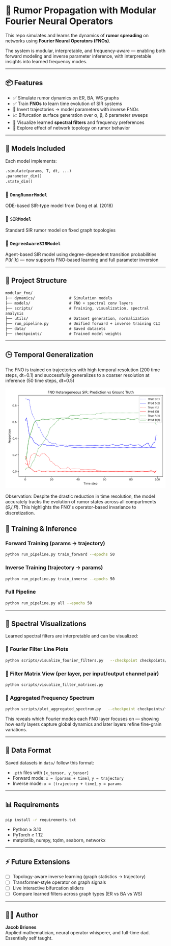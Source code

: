 # 🧠 Rumor Propagation with Modular Fourier Neural Operators

This repo simulates and learns the dynamics of **rumor spreading** on networks using **Fourier Neural Operators (FNOs)**.

The system is modular, interpretable, and frequency-aware — enabling both forward modeling and inverse parameter inference, with interpretable insights into learned frequency modes.

---

## 📦 Features

- ✅ Simulate rumor dynamics on ER, BA, WS graphs
- ✅ Train **FNOs** to learn time evolution of SIR systems
- 🔁 Invert trajectories → model parameters with inverse FNOs
- 📈 Bifurcation surface generation over α, β, δ parameter sweeps
- 🧠 Visualize learned **spectral filters** and frequency preferences
- 🔎 Explore effect of network topology on rumor behavior

---

## 🧬 Models Included

Each model implements:

```python
.simulate(params, T, dt, ...)
.parameter_dim()
.state_dim()
```

### 🔹 `DongRumorModel`  
ODE-based SIR-type model from Dong et al. (2018)

### 🔹 `SIRModel`  
Standard SIR rumor model on fixed graph topologies

### 🔹 `DegreeAwareSIRModel`  
Agent-based SIR model using degree-dependent transition probabilities $P(k'|k)$ — now supports FNO-based learning and full parameter inversion

---

## 📂 Project Structure

```
modular_fno/
├── dynamics/               # Simulation models
├── models/                 # FNO + spectral conv layers
├── scripts/                # Training, visualization, spectral analysis
├── utils/                  # Dataset generation, normalization
├── run_pipeline.py         # Unified forward + inverse training CLI
├── data/                   # Saved datasets
├── checkpoints/            # Trained model weights
```

---


## 🕒 Temporal Generalization
The FNO is trained on trajectories with high temporal resolution (200 time steps, dt=0.1) and successfully generalizes to a coarser resolution at inference (50 time steps, dt=0.5)

<p align="center"> <img src="figures/inference_T50_dt0_5.png" width="600"/> </p>

Observation: Despite the drastic reduction in time resolution, the model accurately tracks the evolution of rumor states across all compartments (𝑆,𝐼,𝑅). This highlights the FNO's operator-based invariance to discretization.

## 🔧 Training & Inference

### Forward Training (params → trajectory)
```bash
python run_pipeline.py train_forward --epochs 50
```

### Inverse Training (trajectory → params)
```bash
python run_pipeline.py train_inverse --epochs 50
```

### Full Pipeline
```bash
python run_pipeline.py all --epochs 50
```

---

## 🎨 Spectral Visualizations

Learned spectral filters are interpretable and can be visualized:

### 🔹 Fourier Filter Line Plots
```bash
python scripts/visualize_fourier_filters.py   --checkpoint checkpoints/fno_forward_heterogeneous.pth   --in_channels 5 --out_channels 3
```

### 🔹 Filter Matrix View (per layer, per input/output channel pair)
```bash
python scripts/visualize_filter_matrices.py
```

### 🔹 Aggregated Frequency Spectrum
```bash
python scripts/plot_aggregated_spectrum.py   --checkpoint checkpoints/fno_forward_heterogeneous.pth   --in_channels 5 --out_channels 3
```

This reveals which Fourier modes each FNO layer focuses on — showing how early layers capture global dynamics and later layers refine fine-grain variations.

---

## 💾 Data Format

Saved datasets in `data/` follow this format:
- `.pth` files with `[x_tensor, y_tensor]`
- Forward mode: `x = [params + time]`, `y = trajectory`
- Inverse mode: `x = [trajectory + time]`, `y = params`

---

## 📊 Requirements

```bash
pip install -r requirements.txt
```

- Python ≥ 3.10
- PyTorch ≥ 1.12
- matplotlib, numpy, tqdm, seaborn, networkx

---

## ⚡ Future Extensions

- [ ] Topology-aware inverse learning (graph statistics → trajectory)
- [ ] Transformer-style operator on graph signals
- [ ] Live interactive bifurcation sliders
- [ ] Compare learned filters across graph types (ER vs BA vs WS)

---

## 👨‍🔬 Author

**Jacob Briones**  
Applied mathematician, neural operator whisperer, and full-time dad. Essentially self taught.
